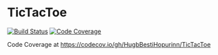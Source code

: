 # TicTacToe
[![Build Status](https://travis-ci.org/HugbBestiHopurinn/TicTacToe.png)](https://travis-ci.org/HugbBestiHopurinn/TicTacToe)
[![Code Coverage](https://img.shields.io/codecov/c/github/pvorb/property-providers/develop.svg)](https://codecov.io/github/pvorb/property-providers?branch=develop)

Code Coverage at https://codecov.io/gh/HugbBestiHopurinn/TicTacToe

